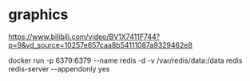 # graphics
https://www.bilibili.com/video/BV1X7411F744?p=9&vd_source=10257e657caa8b54111087a9329462e8


docker run -p 6379:6379 --name redis -d -v /var/redis/data:/data redis redis-server --appendonly yes